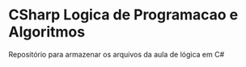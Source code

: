# CSharp Logica de Programacao e Algoritmos
 Repositório para armazenar os arquivos da aula de lógica em C#
